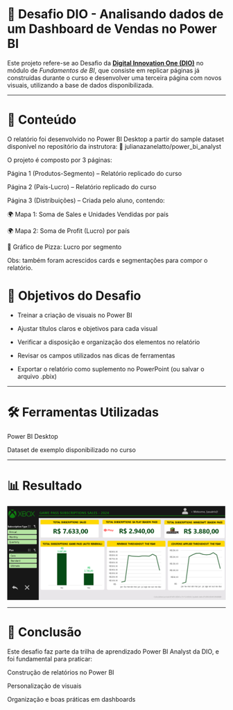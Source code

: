 # 🚀 Desafio DIO - Analisando dados de um Dashboard de Vendas no Power BI

Este projeto refere-se ao Desafio da **[Digital Innovation One (DIO)](https://web.dio.me/home)**
no módulo de *Fundamentos de BI*, que consiste em replicar páginas já construídas durante o curso e desenvolver uma terceira página com novos visuais, utilizando a base de dados disponibilizada.

---

# 📜 Conteúdo

O relatório foi desenvolvido no Power BI Desktop a partir do sample dataset disponível no repositório da instrutora:
🔗 julianazanelatto/power_bi_analyst

O projeto é composto por 3 páginas:

Página 1 (Produtos-Segmento) – Relatório replicado do curso

Página 2 (País-Lucro) – Relatório replicado do curso

Página 3 (Distribuições) – Criada pelo aluno, contendo:

🌍 Mapa 1: Soma de Sales e Unidades Vendidas por país

🌍 Mapa 2: Soma de Profit (Lucro) por país

🥧 Gráfico de Pizza: Lucro por segmento

Obs: também foram acrescidos cards e segmentações para compor o relatório.

# 🎯 Objetivos do Desafio

- Treinar a criação de visuais no Power BI

- Ajustar títulos claros e objetivos para cada visual

- Verificar a disposição e organização dos elementos no relatório

- Revisar os campos utilizados nas dicas de ferramentas

- Exportar o relatório como suplemento no PowerPoint (ou salvar o arquivo .pbix)

---

# 🛠️ Ferramentas Utilizadas

Power BI Desktop

Dataset de exemplo disponibilizado no curso

---

# 📊 Resultado

![Dashboard Vendas](https://github.com/clauke/dio-dashVendas-Excel/blob/main/img/dash_preview.png)

---

# 📌 Conclusão

Este desafio faz parte da trilha de aprendizado Power BI Analyst da DIO, e foi fundamental para praticar:

Construção de relatórios no Power BI

Personalização de visuais

Organização e boas práticas em dashboards
